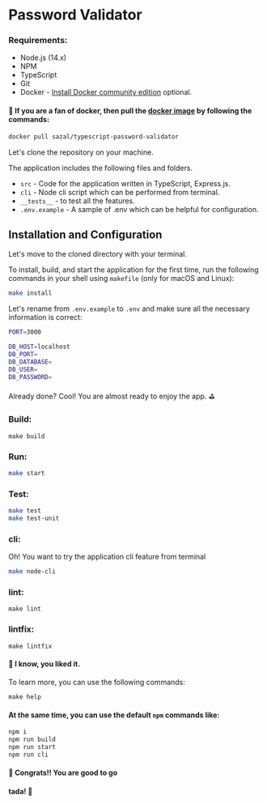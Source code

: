 # Password Validator

### Requirements:

* Node.js (14.x)
* NPM
* TypeScript
* Git
* Docker - [Install Docker community edition](https://hub.docker.com/search/?type=edition&offering=community) optional.

#### 🎁 If you are a fan of docker, then pull the [docker image](https://hub.docker.com/r/sazal/typescript-password-validator) by following the commands:

```bash
docker pull sazal/typescript-password-validator
```


Let's clone the repository on your machine.

The application includes the following files and folders.

- `src` - Code for the application written in TypeScript, Express.js.
- `cli` - Node cli script which can be performed from terminal.
- `__tests__` - to test all the features.
- `.env.example` - A sample of .env which can be helpful for configuration.


## Installation and Configuration

Let's move to the cloned directory with your terminal.

To install, build, and start the application for the first time, run the following commands in your shell using `makefile` (only for macOS and Linux):

```bash
make install
```

Let's rename from `.env.example` to `.env` and make sure all the necessary information is correct:

```bash
PORT=3000

DB_HOST=localhost
DB_PORT=
DB_DATABASE=
DB_USER=
DB_PASSWORD=
```

Already done? Cool! You are almost ready to enjoy the app. ⛳️


### Build:
```
make build
```

### Run:
```bash
make start
```

### Test:
```bash
make test
make test-unit
```


### cli:
Oh! You want to try the application cli feature from terminal
<br>
```bash
make node-cli
```

### lint:
```
make lint
```
### lintfix:
```
make lintfix
```

#### 🎯 I know, you liked it.
To learn more, you can use the following commands: 
```
make help
```

#### At the same time, you can use the default `npm` commands like:
```bash
npm i
npm run build
npm run start
npm run cli
```

#### 🥇 Congrats!! You are good to go

#### tada! 🎉





